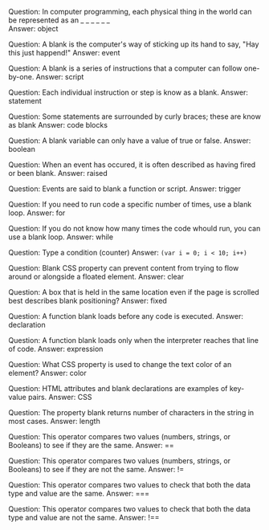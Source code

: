 Question: In computer programming, each physical thing in the world can be represented as an  _ _ _ _ _ _  
Answer:  object

Question: A blank is the computer's way of sticking up its hand to say, "Hay this just happend!"
Answer:  event

Question:  A blank is a series of instructions that a computer can follow one-by-one. 
Answer:  script

Question:  Each individual instruction or step is know as a blank. 
Answer:  statement

Question:  Some statements are surrounded by curly braces; these are know as blank
Answer:  code blocks

Question:  A blank variable can only have a value of true or false. 
Answer:  boolean

Question:  When an event has occured, it is often described as having fired or been blank.
Answer:  raised

Question:  Events are said to blank a function or script.
Answer:  trigger

Question:  If you need to run code a specific number of times, use a blank loop. 
Answer:  for

Question:  If you do not know how many times the code whould run, you can use a blank loop. 
Answer:  while

Question:  Type a condition (counter)
Answer:  `(var i = 0; i < 10; i++)`

Question: Blank CSS property can prevent content from trying to flow around or alongside a floated element. 
Answer:  clear

Question:  A box that is held in the same location even if the page is scrolled best describes blank positioning?
Answer:   fixed

Question:  A function blank loads before any code is executed. 
Answer:  declaration

Question:  A function blank loads only when the interpreter reaches that line of code. 
Answer:  expression

Question:  What CSS property is used to change the text color of an element?
Answer:  color

Question:  HTML attributes and blank declarations are examples of key-value pairs. 
Answer:  CSS

Question:  The property blank returns number of characters in the string in most cases.
Answer:  length

Question:  This operator compares two values (numbers, strings, or Booleans) to see if they are the same. 
Answer: ==

Question:  This operator compares two values (numbers, strings, or Booleans)  to see if they are not the same.
Answer:  !=

Question:  This operator compares two values to check that both the data type and value are the same. 
Answer:  ===

Question:  This operator compares two values to check that both the data type and value are not the same. 
Answer:  !==


